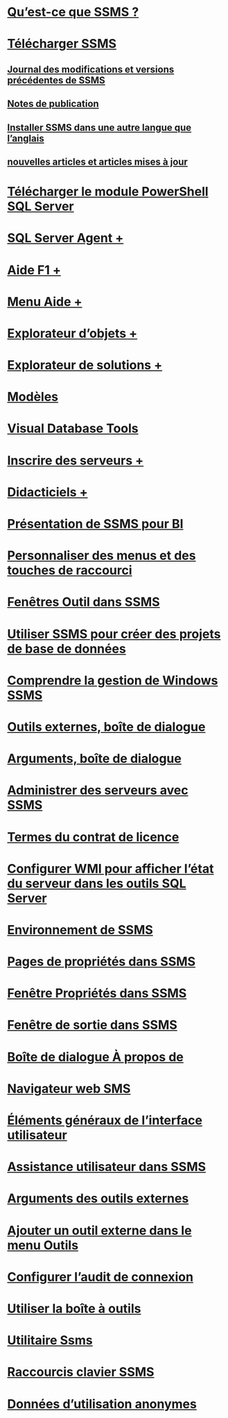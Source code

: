 # [Qu’est-ce que SSMS ?](sql-server-management-studio-ssms.md)
# [Télécharger SSMS](download-sql-server-management-studio-ssms.md)
## [Journal des modifications et versions précédentes de SSMS](sql-server-management-studio-changelog-ssms.md)
## [Notes de publication](download-sql-server-management-studio-ssms.md#release-notes)
## [Installer SSMS dans une autre langue que l’anglais](install-other-languages.md)
## [nouvelles articles et articles mises à jour](new-updated-ssms.md)
# [Télécharger le module PowerShell SQL Server](download-sql-server-ps-module.md)

# [SQL Server Agent +](../ssms/agent/sql-server-agent.md)
# [Aide F1 +](../ssms/f1-help/f1-help-for-server-connections-sql-server-management-studio.md)
# [Menu Aide +](../ssms/menu-help/sql-server-management-studio-menu-help.md)
# [Explorateur d’objets +](../ssms/object/object-explorer.md)
# [Explorateur de solutions +](../ssms/solution/solution-explorer.md)
# [Modèles](../ssms/template/template-explorer.md)
# [Visual Database Tools](../ssms/visual-db-tools/visual-database-tools.md)
# [Inscrire des serveurs +](../ssms/register-servers/register-servers.md)
# [Didacticiels +](../ssms/tutorials/tutorial-sql-server-management-studio.md)

# [Présentation de SSMS pour BI](introduction-to-sql-server-management-studio-for-business-intelligence.md)
# [Personnaliser des menus et des touches de raccourci](customize-menus-and-shortcut-keys.md)
# [Fenêtres Outil dans SSMS](tool-windows-in-sql-server-management-studio.md)
# [Utiliser SSMS pour créer des projets de base de données](build-database-projects-by-using-sql-server-management-studio.md)
# [Comprendre la gestion de Windows SSMS](understand-sql-server-management-studio-windows-management.md)
# [Outils externes, boîte de dialogue](external-tools-dialog-box.md)

# [Arguments, boîte de dialogue](arguments-dialog-box.md)
# [Administrer des serveurs avec SSMS](administer-servers-with-sql-server-management-studio.md)
# [Termes du contrat de licence](sql-server-management-studio-license-terms.md)
# [Configurer WMI pour afficher l’état du serveur dans les outils SQL Server](configure-wmi-to-show-server-status-in-sql-server-tools.md)
# [Environnement de SSMS](the-sql-server-management-studio-environment.md)
# [Pages de propriétés dans SSMS](property-pages-in-sql-server-management-studio.md)
# [Fenêtre Propriétés dans SSMS](properties-window-management-studio.md)
# [Fenêtre de sortie dans SSMS](output-window.md)

# [Boîte de dialogue À propos de](about-dialog-box.md)
# [Navigateur web SMS](sql-server-management-studio-web-browser.md)
# [Éléments généraux de l’interface utilisateur](general-user-interface-elements.md)

# [Assistance utilisateur dans SSMS](user-assistance-in-sql-server-management-studio.md)
# [Arguments des outils externes](use-of-sql-server-features-and-capabilities-wwi-oltp.md)
# [Ajouter un outil externe dans le menu Outils](add-an-external-tool-to-the-tools-menu-sql-server-management-studio.md)
# [Configurer l’audit de connexion](configure-login-auditing-sql-server-management-studio.md)
# [Utiliser la boîte à outils](use-the-toolbox.md)

# [Utilitaire Ssms](ssms-utility.md)  
# [Raccourcis clavier SSMS](sql-server-management-studio-keyboard-shortcuts.md)  
# [Données d’utilisation anonymes](sql-server-management-studio-telemetry-ssms.md)
